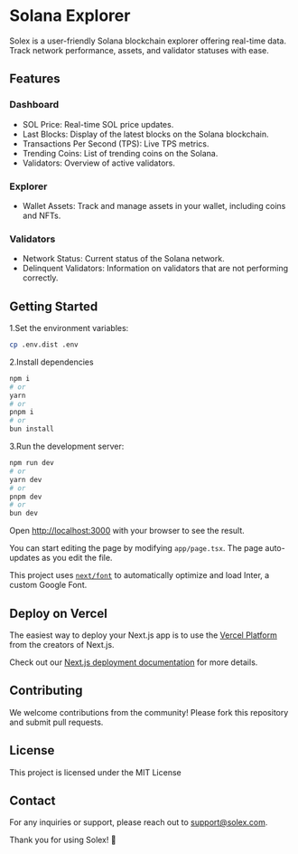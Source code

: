 # Solana Explorer

Solex is a user-friendly Solana blockchain explorer offering real-time data. Track network performance, assets, and validator statuses with ease.

## Features

### Dashboard

- SOL Price: Real-time SOL price updates.
- Last Blocks: Display of the latest blocks on the Solana blockchain.
- Transactions Per Second (TPS): Live TPS metrics.
- Trending Coins: List of trending coins on the Solana.
- Validators: Overview of active validators.

### Explorer

- Wallet Assets: Track and manage assets in your wallet, including coins and NFTs.

### Validators

- Network Status: Current status of the Solana network.
- Delinquent Validators: Information on validators that are not performing correctly.

## Getting Started

1.Set the environment variables:

```bash
cp .env.dist .env
```

2.Install dependencies

```bash
npm i
# or
yarn
# or
pnpm i
# or
bun install
```

3.Run the development server:

```bash
npm run dev
# or
yarn dev
# or
pnpm dev
# or
bun dev
```

Open [http://localhost:3000](http://localhost:3000) with your browser to see the result.

You can start editing the page by modifying `app/page.tsx`. The page auto-updates as you edit the file.

This project uses [`next/font`](https://nextjs.org/docs/basic-features/font-optimization) to automatically optimize and load Inter, a custom Google Font.

## Deploy on Vercel

The easiest way to deploy your Next.js app is to use the [Vercel Platform](https://vercel.com/new?utm_medium=default-template&filter=next.js&utm_source=create-next-app&utm_campaign=create-next-app-readme) from the creators of Next.js.

Check out our [Next.js deployment documentation](https://nextjs.org/docs/deployment) for more details.

## Contributing

We welcome contributions from the community! Please fork this repository and submit pull requests.

## License

This project is licensed under the MIT License

## Contact

For any inquiries or support, please reach out to support@solex.com.

Thank you for using Solex! 🚀
